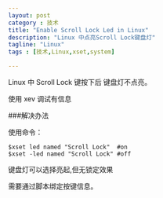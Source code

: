 ```yaml
---
layout: post
category : 技术
title: "Enable Scroll Lock Led in Linux"
description: "Linux 中点亮Scroll Lock键盘灯"
tagline: "Linux"
tags : [技术,Linux,xset,system]

---
```


Linux 中 Scroll Lock 键按下后 键盘灯不点亮。

使用 xev 调试有信息

###解决办法

使用命令：

    $xset led named "Scroll Lock"  #on
    $xset -led named "Scroll Lock" #off 

键盘灯可以选择亮起,但无锁定效果

需要通过脚本绑定按键信息。
